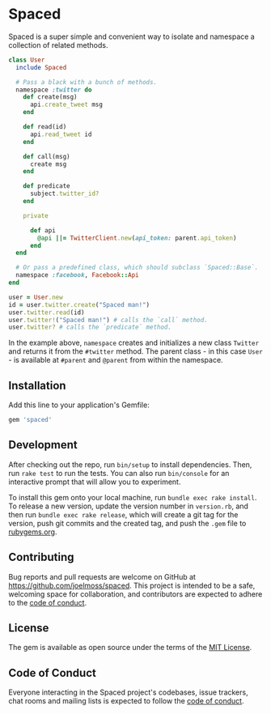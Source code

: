# Spaced

Spaced is a super simple and convenient way to isolate and namespace a collection of related methods.

```ruby
class User
  include Spaced

  # Pass a black with a bunch of methods.
  namespace :twitter do
    def create(msg)
      api.create_tweet msg
    end

    def read(id)
      api.read_tweet id
    end

    def call(msg)
      create msg
    end

    def predicate
      subject.twitter_id?
    end

    private

      def api
        @api ||= TwitterClient.new(api_token: parent.api_token)
      end
  end

  # Or pass a predefined class, which should subclass `Spaced::Base`.
  namespace :facebook, Facebook::Api
end

user = User.new
id = user.twitter.create("Spaced man!")
user.twitter.read(id)
user.twitter!("Spaced man!") # calls the `call` method.
user.twitter? # calls the `predicate` method.
```

In the example above, `namespace` creates and initializes a new class `Twitter` and returns it from the `#twitter` method. The parent class - in this case `User` - is available at `#parent` and `@parent` from within the namespace.

## Installation

Add this line to your application's Gemfile:

```ruby
gem 'spaced'
```

## Development

After checking out the repo, run `bin/setup` to install dependencies. Then, run `rake test` to run the tests. You can also run `bin/console` for an interactive prompt that will allow you to experiment.

To install this gem onto your local machine, run `bundle exec rake install`. To release a new version, update the version number in `version.rb`, and then run `bundle exec rake release`, which will create a git tag for the version, push git commits and the created tag, and push the `.gem` file to [rubygems.org](https://rubygems.org).

## Contributing

Bug reports and pull requests are welcome on GitHub at https://github.com/joelmoss/spaced. This project is intended to be a safe, welcoming space for collaboration, and contributors are expected to adhere to the [code of conduct](https://github.com/joelmoss/spaced/blob/master/CODE_OF_CONDUCT.md).

## License

The gem is available as open source under the terms of the [MIT License](https://opensource.org/licenses/MIT).

## Code of Conduct

Everyone interacting in the Spaced project's codebases, issue trackers, chat rooms and mailing lists is expected to follow the [code of conduct](https://github.com/joelmoss/spaced/blob/master/CODE_OF_CONDUCT.md).

